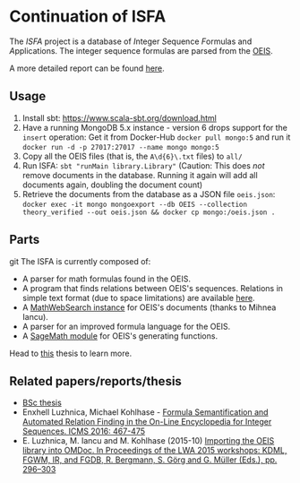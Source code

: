 # Continuation of ISFA

The *ISFA* project is a database of *I*nteger *S*equence *F*ormulas and *A*pplications. The integer sequence formulas are parsed from the [OEIS](http://oeis.org).

A more detailed report can be found [here](https://github.com/MathHubInfo/ISFA/blob/master/docs/Enxhell_Luzhnica_BSC.pdf).

## Usage
1. Install sbt: https://www.scala-sbt.org/download.html
3. Have a running MongoDB 5.x instance - version 6 drops support for the `insert` operation: Get it from Docker-Hub `docker pull mongo:5` and run it `docker run -d -p 27017:27017 --name mongo mongo:5`
4. Copy all the OEIS files (that is, the `A\d{6}\.txt` files) to `all/`
5. Run ISFA: `sbt "runMain library.Library"` (Caution: This does *not* remove documents in the database. Running it again will add all documents again, doubling the document count)
6. Retrieve the documents from the database as a JSON file `oeis.json`: `docker exec -it mongo mongoexport --db OEIS --collection theory_verified --out oeis.json && docker cp mongo:/oeis.json .`

## Parts
git 
The ISFA is currently composed of:

- A parser for math formulas found in the OEIS.
- A program that finds relations between OEIS's sequences. Relations in simple text format (due to space limitations) are available [here](https://kwarc.info/datahost/).
- A [MathWebSearch instance](http://oeissearch.mathweb.org) for OEIS's documents (thanks to Mihnea Iancu).
- A parser for an improved formula language for the OEIS.
- A [SageMath module](https://github.com/MathHubInfo/oeis_gf) for OEIS's generating functions.

Head to [this](https://github.com/MathHubInfo/ISFA/blob/master/docs/Enxhell_Luzhnica_BSC.pdf) thesis to learn more.

## Related papers/reports/thesis

- [BSc thesis](https://github.com/MathHubInfo/ISFA/blob/master/docs/Enxhell_Luzhnica_BSC.pdf)
- Enxhell Luzhnica, Michael Kohlhase - [Formula Semantification and Automated Relation Finding in the On-Line Encyclopedia for Integer Sequences. ICMS 2016: 467-475](https://kwarc.info/kohlhase/papers/icms16-oeis.pdf)
- E. Luzhnica, M. Iancu and M. Kohlhase (2015-10) [Importing the OEIS library into OMDoc. In Proceedings of the LWA 2015 workshops: KDML, FGWM, IR, and FGDB, R. Bergmann, S. Görg and G. Müller (Eds.), pp. 296–303](http://ceur-ws.org/Vol-1458/F13_CRC73_Luzhnica.pdf)
